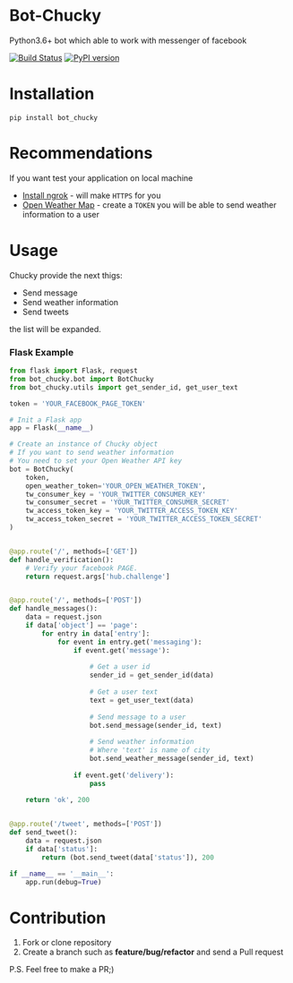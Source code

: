 # Bot-Chucky

Python3.6+ bot which able to work with messenger of facebook

[![Build Status](https://travis-ci.org/MichaelYusko/Bot-Chucky.svg?branch=master)](https://travis-ci.org/MichaelYusko/Bot-Chucky)
[![PyPI version](https://badge.fury.io/py/bot_chucky.svg)](https://badge.fury.io/py/bot_chucky)

Installation
=================================
```
pip install bot_chucky  
```

Recommendations
=================================
If you want test your application on local machine
 * [Install ngrok](https://ngrok.com/download) - will make `HTTPS` for you 
 * [Open Weather Map](https://openweathermap.org/api) - create a `TOKEN` you will  be able to send weather information to a user
 

Usage
=================================
Chucky provide the next thigs:

 * Send message
 * Send weather information
 * Send tweets
 
the list will be expanded.

### Flask Example
```python
from flask import Flask, request
from bot_chucky.bot import BotChucky
from bot_chucky.utils import get_sender_id, get_user_text

token = 'YOUR_FACEBOOK_PAGE_TOKEN'

# Init a Flask app
app = Flask(__name__)

# Create an instance of Chucky object
# If you want to send weather information
# You need to set your Open Weather API key
bot = BotChucky(
    token,
    open_weather_token='YOUR_OPEN_WEATHER_TOKEN',
    tw_consumer_key = 'YOUR_TWITTER_CONSUMER_KEY'
    tw_consumer_secret = 'YOUR_TWITTER_CONSUMER_SECRET'
    tw_access_token_key = 'YOUR_TWITTER_ACCESS_TOKEN_KEY'
    tw_access_token_secret = 'YOUR_TWITTER_ACCESS_TOKEN_SECRET'
)


@app.route('/', methods=['GET'])
def handle_verification():
    # Verify your facebook PAGE.
    return request.args['hub.challenge']


@app.route('/', methods=['POST'])
def handle_messages():
    data = request.json
    if data['object'] == 'page':
        for entry in data['entry']:
            for event in entry.get('messaging'):
                if event.get('message'):
                
                    # Get a user id
                    sender_id = get_sender_id(data)
                    
                    # Get a user text
                    text = get_user_text(data)
                    
                    # Send message to a user
                    bot.send_message(sender_id, text)
                    
                    # Send weather information
                    # Where 'text' is name of city
                    bot.send_weather_message(sender_id, text)
                    
                if event.get('delivery'):
                    pass
                
    return 'ok', 200


@app.route('/tweet', methods=['POST'])
def send_tweet():
    data = request.json
    if data['status']:
        return (bot.send_tweet(data['status']), 200

if __name__ == '__main__':
    app.run(debug=True)
```

Contribution
=================================
1. Fork or clone repository
2. Create a branch such as **feature/bug/refactor** and send a Pull request

P.S. Feel free to make a PR;)
